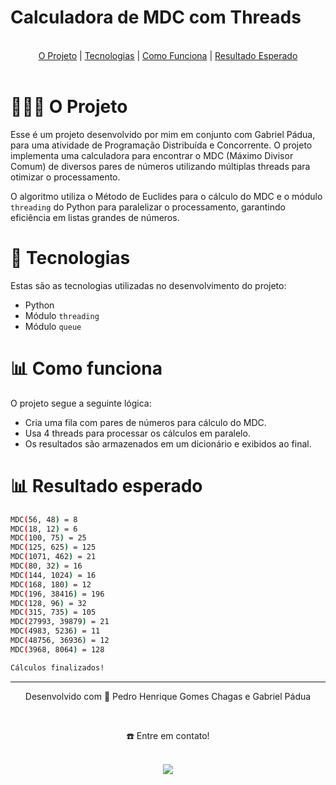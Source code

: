 <h1>Calculadora de MDC com Threads</h1>
<br>
<div align="center">
  <a href="#-o-projeto">O Projeto</a> | <a href="#-tecnologias">Tecnologias</a> | <a href="#-como-funciona">Como Funciona</a> | <a href="#-resultado-esperado">Resultado Esperado</a>
</div>
<br>

# 👷🏻‍♂️ O Projeto
Esse é um projeto desenvolvido por mim em conjunto com Gabriel Pádua, para uma atividade de Programação Distribuída e Concorrente. O projeto implementa uma calculadora para encontrar o MDC (Máximo Divisor Comum) de diversos pares de números utilizando múltiplas threads para otimizar o processamento.

O algoritmo utiliza o Método de Euclides para o cálculo do MDC e o módulo `threading` do Python para paralelizar o processamento, garantindo eficiência em listas grandes de números.

# 🚀 Tecnologias
Estas são as tecnologias utilizadas no desenvolvimento do projeto:
- Python
- Módulo `threading`
- Módulo `queue`

# 📊 Como funciona
O projeto segue a seguinte lógica:
- Cria uma fila com pares de números para cálculo do MDC.
- Usa 4 threads para processar os cálculos em paralelo.
- Os resultados são armazenados em um dicionário e exibidos ao final.

# 📊 Resultado esperado
```bash
MDC(56, 48) = 8
MDC(18, 12) = 6
MDC(100, 75) = 25
MDC(125, 625) = 125
MDC(1071, 462) = 21
MDC(80, 32) = 16
MDC(144, 1024) = 16
MDC(168, 180) = 12
MDC(196, 38416) = 196
MDC(128, 96) = 32
MDC(315, 735) = 105
MDC(27993, 39879) = 21
MDC(4983, 5236) = 11
MDC(48756, 36936) = 12
MDC(3968, 8064) = 128

Cálculos finalizados!
```

________________________________________________________________________________________________________________________________________________________________________________
<div align="center">
  <p>Desenvolvido com 💙 Pedro Henrique Gomes Chagas e Gabriel Pádua</p> <br>
  <p>☎️ Entre em contato!<p> <br>
  <a display="flex" text-align="center" href="https://www.linkedin.com/in/pedrogchagas/" target="_blank"><img src="https://img.shields.io/badge/-LinkedIn-%230077B5?style=for-the-badge&logo=linkedin&logoColor=white" target="_blank"></a> 
</div>
